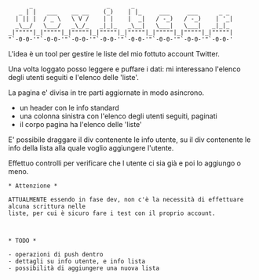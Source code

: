 

	      _                     _      _                             
	   _ | |   ___    __ __    (_)    | |_     ___     ___      _ _  
	  | || |  / _ \   \ V /    | |    |  _|   / -_)   / -_)    | '_| 
	  _\__/   \___/   _\_/_   _|_|_   _\__|   \___|   \___|   _|_|_  
	_|"""""|_|"""""|_|"""""|_|"""""|_|"""""|_|"""""|_|"""""|_|"""""| 
	"`-0-0-'"`-0-0-'"`-0-0-'"`-0-0-'"`-0-0-'"`-0-0-'"`-0-0-'"`-0-0-' 
	



L'idea è un tool per gestire le liste del mio fottuto account Twitter.

Una volta loggato posso leggere e puffare i dati:
mi interessano l'elenco degli utenti seguiti e l'elenco delle 'liste'.

La pagina e' divisa in tre parti aggiornate in modo asincrono.
- un header con le info standard
- una colonna sinistra con l'elenco degli utenti seguiti, paginati
- il corpo pagina ha l'elenco delle 'liste'

E' possibile draggare il div contenente le info utente, su
il div contenente le info della lista alla quale voglio aggiungere 
l'utente.

Effettuo controlli per verificare che l utente ci sia già e poi lo 
aggiungo o meno.


	* Attenzione *

	ATTUALMENTE essendo in fase dev, non c'è la necessità di effettuare alcuna scrittura nelle
	liste, per cui è sicuro fare i test con il proprio account.



	* TODO *
	
	- operazioni di push dentro 
	- dettagli su info utente, e info lista
	- possibilità di aggiungere una nuova lista